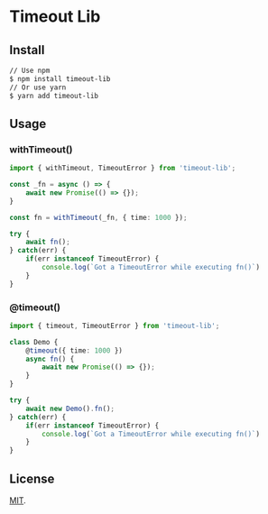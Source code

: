 # Timeout Lib

## Install

```bash
// Use npm
$ npm install timeout-lib
// Or use yarn
$ yarn add timeout-lib
```

## Usage

### withTimeout()
```typescript
import { withTimeout, TimeoutError } from 'timeout-lib';

const _fn = async () => { 
    await new Promise(() => {});
}

const fn = withTimeout(_fn, { time: 1000 });

try {
    await fn();
} catch(err) {
    if(err instanceof TimeoutError) {
        console.log(`Got a TimeoutError while executing fn()`)
    }
}
```

### @timeout()
```typescript
import { timeout, TimeoutError } from 'timeout-lib';

class Demo {
    @timeout({ time: 1000 })
    async fn() {
        await new Promise(() => {});
    }
}

try {
    await new Demo().fn();
} catch(err) {
    if(err instanceof TimeoutError) {
        console.log(`Got a TimeoutError while executing fn()`)
    }
}
```

## License

[MIT](LICENSE).
